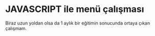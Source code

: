 # JAVASCRIPT ile menü çalışması

Biraz uzun yoldan olsa da 1 aylık bir eğitimin sonucunda ortaya çıkan çalışmam.